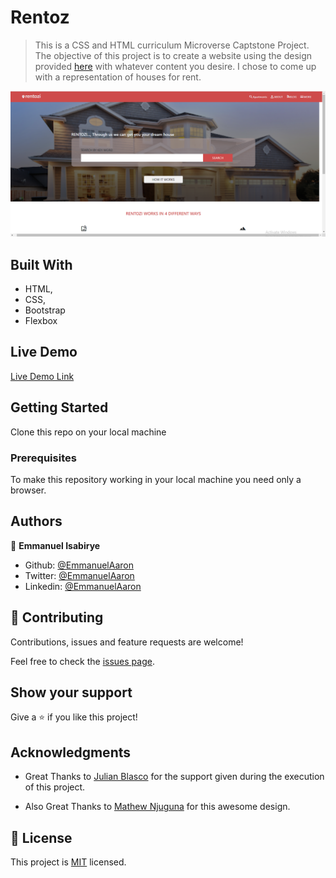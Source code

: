 # Rentoz

> This is a CSS and HTML curriculum Microverse Captstone Project. The objective of this project is to create a website using the design provided [here](https://www.behance.net/gallery/25563385/PatashuleKE) with whatever content you desire. I chose to come up with a representation of houses for rent.

![screenshot](images/Display.PNG)

## Built With

- HTML,
- CSS,
- Bootstrap
- Flexbox

## Live Demo

[Live Demo Link](https://emmanuelaaron.github.io/rentoz/index.html)


## Getting Started
Clone this repo on your local machine

### Prerequisites
To make this repository working in your local machine you need only a browser.

## Authors

👤 **Emmanuel Isabirye**

- Github: [@EmmanuelAaron](https://github.com/Emmanuelaaron)
- Twitter: [@EmmanuelAaron](https://twitter.com/EmmanuelIsabir1)
- Linkedin: [@EmmanuelAaron](https://www.linkedin.com/in/fullstackwebdev-emma/)


## 🤝 Contributing

Contributions, issues and feature requests are welcome!

Feel free to check the [issues page](https://github.com/Emmanuelaaron/rentoz/issues).

## Show your support

Give a ⭐️ if you like this project!

## Acknowledgments

- Great Thanks to [Julian Blasco](https://github.com/Blasco9)  for the support given during the execution of this project.

- Also Great Thanks to [Mathew Njuguna](https://www.behance.net/mathewnjuguna) for this awesome design.

## 📝 License

This project is [MIT](lic.url) licensed. 
